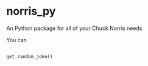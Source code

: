 # norris_py
An Python package for all of your Chuck Norris needs

You can 

```{Python}

get_random_joke()

```
